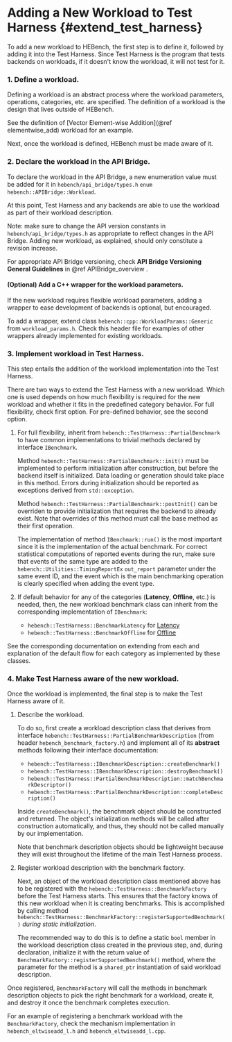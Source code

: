 Adding a New Workload to Test Harness                {#extend_test_harness}
========================

To add a new workload to HEBench, the first step is to define it, followed by adding it into the Test Harness. Since Test Harness is the program that tests backends on workloads, if it doesn't know the workload, it will not test for it.

### 1. Define a workload.

Defining a workload is an abstract process where the workload parameters, operations, categories, etc. are specified. The definition of a workload is the design that lives outside of HEBench.

See the definition of [Vector Element-wise Addition](@ref elementwise_add) workload for an example.

Next, once the workload is defined, HEBench must be made aware of it.

### 2. Declare the workload in the API Bridge.

To declare the workload in the API Bridge, a new enumeration value must be added for it in `hebench/api_bridge/types.h` `enum hebench::APIBridge::Workload`.

At this point, Test Harness and any backends are able to use the workload as part of their workload description.

Note: make sure to change the API version constants in `hebench/api_bridge/types.h` as appropriate to reflect changes in the API Bridge. Adding new workload, as explained, should only constitute a revision increase.

For appropriate API Bridge versioning, check <b>API Bridge Versioning General Guidelines</b> in @ref APIBridge_overview .

#### (Optional) Add a C++ wrapper for the workload parameters.
If the new workload requires flexible workload parameters, adding a wrapper to ease development of backends is optional, but encouraged.

To add a wrapper, extend class `hebench::cpp::WorkloadParams::Generic` from `workload_params.h`. Check this header file for examples of other wrappers already implemented for existing workloads.

### 3. Implement workload in Test Harness.

This step entails the addition of the workload implementation into the Test Harness.

There are two ways to extend the Test Harness with a new workload. Which one is used depends on how much flexibility is required for the new workload and whether it fits in the predefined category behavior. For full flexibility, check first option. For pre-defined behavior, see the second option.

1. For full flexibility, inherit from `hebench::TestHarness::PartialBenchmark` to have common implementations to trivial methods declared by interface `IBenchmark`.
    
    Method `hebench::TestHarness::PartialBenchmark::init()` must be implemented to perform initialization after construction, but before the backend itself is initialized. Data loading or generation should take place in this method. Errors during initialization should be reported as exceptions derived from `std::exception`.
    
    Method `hebench::TestHarness::PartialBenchmark::postInit()` can be overriden to provide initialization that requires the backend to already exist. Note that overrides of this method must call the base method as their first operation.
    
    The implementation of method `IBenchmark::run()` is the most important since it is the implementation of the actual benchmark. For correct statistical computations of reported events during the run, make sure that events of the same type are added to the `hebench::Utilities::TimingReportEx` `out_report` parameter under the same event ID, and the event which is the main benchmarking operation is clearly specified when adding the event type.
    
2. If default behavior for any of the categories (**Latency**, **Offline**, etc.) is needed, then, the new workload benchmark class can inherit from the corresponding implementation of `IBenchmark`:

    * ```hebench::TestHarness::BenchmarkLatency``` for [Latency](extend_test_harness_l.md)
    * ```hebench::TestHarness::BenchmarkOffline``` for [Offline](extend_test_harness_o.md)

See the corresponding documentation on extending from each and explanation of the default flow for each category as implemented by these classes.

### 4. Make Test Harness aware of the new workload.

Once the workload is implemented, the final step is to make the Test Harness aware of it.

1. Describe the workload.

    To do so, first create a workload description class that derives from interface `hebench::TestHarness::PartialBenchmarkDescription` (from header `hebench_benchmark_factory.h`) and implement all of its <b>abstract</b> methods following their interface documentation:
    
    * `hebench::TestHarness::IBenchmarkDescription::createBenchmark()`
    * `hebench::TestHarness::IBenchmarkDescription::destroyBenchmark()`
    * `hebench::TestHarness::PartialBenchmarkDescription::matchBenchmarkDescriptor()`
    * `hebench::TestHarness::PartialBenchmarkDescription::completeDescription()`
    
    Inside `createBenchmark()`, the benchmark object should be constructed and returned. The object's initialization methods will be called after construction automatically, and thus, they should not be called manually by our implementation.
    
    Note that benchmark description objects should be lightweight because they will exist throughout the lifetime of the main Test Harness process.

2. Register workload description with the benchmark factory.

    Next, an object of the workload description class mentioned above has to be registered with the `hebench::TestHarness::BenchmarkFactory` before the Test Harness starts. This ensures that the factory knows of this new workload when it is creating benchmarks. This is accomplished by calling method `hebench::TestHarness::BenchmarkFactory::registerSupportedBenchmark()` <em>during static initialization</em>.
    
    The recommended way to do this is to define a static `bool` member in the workload description class created in the previous step, and, during declaration, initialize it with the return value of `BenchmarkFactory::registerSupportedBenchmark()` method, where the parameter for the method is a `shared_ptr` instantiation of said workload description.

Once registered, `BenchmarkFactory` will call the methods in benchmark description objects to pick the right benchmark for a workload, create it, and destroy it once the benchmark completes execution.

For an example of registering a benchmark workload with the `BenchmarkFactory`, check the mechanism implementation in `hebench_eltwiseadd_l.h` and `hebench_eltwiseadd_l.cpp`.